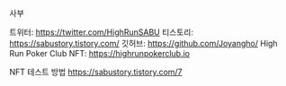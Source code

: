 사부

트위터: https://twitter.com/HighRunSABU
티스토리: https://sabustory.tistory.com/
깃허브: https://github.com/Joyangho/
High Run Poker Club NFT: https://highrunpokerclub.io

NFT 테스트 방법
https://sabustory.tistory.com/7